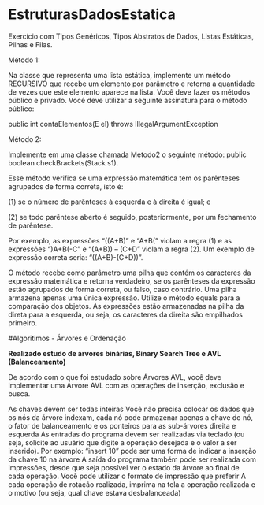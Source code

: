 # EstruturasDadosEstatica
Exercício com Tipos Genéricos, Tipos Abstratos de Dados, Listas Estáticas, Pilhas e Filas. 

Método 1:  

Na classe que representa uma lista estática, implemente um método RECURSIVO que recebe um elemento por parâmetro e retorna a quantidade de vezes que este elemento aparece na lista. Você deve fazer os métodos público e privado. Você deve utilizar a seguinte assinatura para o método público: 

public int contaElementos(E el) throws IllegalArgumentException 
 
Método 2:  

Implemente em uma classe chamada Metodo2 o seguinte método: public boolean checkBrackets(Stack s1).  

Esse método verifica se uma expressão matemática tem os parênteses agrupados de forma correta, isto é: 

(1) se o número de parênteses à esquerda e à direita é igual; e  

(2) se todo parêntese aberto é seguido, posteriormente, por um fechamento de parêntese.  

Por exemplo, as expressões “((A+B)” e “A+B(” violam a regra (1) e as expressões “)A+B(-C” e “(A+B)) – (C+D” violam a regra (2). Um exemplo de expressão correta seria: “((A+B)-(C+D))”.  

O método recebe como parâmetro uma pilha que contém os caracteres da expressão matemática e retorna verdadeiro, se os parênteses da expressão estão agrupados de forma correta, ou falso, caso contrário. Uma pilha armazena apenas uma única expressão. Utilize o método equals para a comparação dos objetos. As expressões estão armazenadas na pilha da direta para a esquerda, ou seja, os caracteres da direita são empilhados primeiro. 

#Algoritimos - Árvores e Ordenação

**Realizado estudo de árvores binárias, Binary Search Tree e AVL (Balanceamento)**

De acordo com o que foi estudado sobre Árvores AVL, você deve implementar uma Árvore AVL com as operações de inserção, exclusão e busca.

As chaves devem ser todas inteiras
Você não precisa colocar os dados que os nós da árvore indexam, cada nó pode armazenar apenas a chave do nó, o fator de balanceamento e os ponteiros para as sub-árvores direita e esquerda
As entradas do programa devem ser realizadas via teclado (ou seja, solicite ao usuário que digite a operação desejada e o valor a ser inserido). Por exemplo: “insert 10” pode ser uma forma de indicar a inserção da chave 10 na árvore
A saída do programa também pode ser realizada com impressões, desde que seja possível ver o estado da árvore ao final de cada operação. Você pode utilizar o formato de impressão que preferir
A cada operação de rotação realizada, imprima na tela a operação realizada e o motivo (ou seja, qual chave estava desbalanceada)
